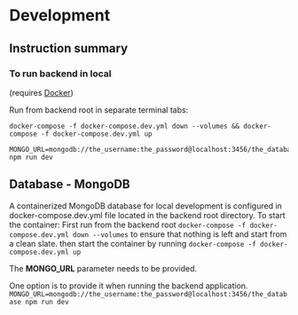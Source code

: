 # Development
## Instruction summary
### To run backend in local
(requires [Docker](https://www.docker.com/))

Run from backend root in separate terminal tabs:
```
docker-compose -f docker-compose.dev.yml down --volumes && docker-compose -f docker-compose.dev.yml up
```
```
MONGO_URL=mongodb://the_username:the_password@localhost:3456/the_database npm run dev
```

## Database - MongoDB
A containerized MongoDB database for local development is configured in docker-compose.dev.yml file located in the backend root directory.
To start the container:
First run from the backend root
`docker-compose -f docker-compose.dev.yml down --volumes` to ensure that nothing is left and start from a clean slate.
then start the container by running `docker-compose -f docker-compose.dev.yml up`

The **MONGO_URL** parameter needs to be provided.

One option is to provide it when running the backend application.
`MONGO_URL=mongodb://the_username:the_password@localhost:3456/the_database npm run dev`


